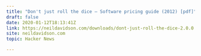 ```yaml
---
title: "Don't just roll the dice – Software pricing guide (2012) [pdf]"
draft: false
date: 2020-01-12T18:13:41Z
link: https://neildavidson.com/downloads/dont-just-roll-the-dice-2.0.0.pdf?utm_medium=RSS&utm_source=hune
site: neildavidson.com
topic: Hacker News  

---
```

